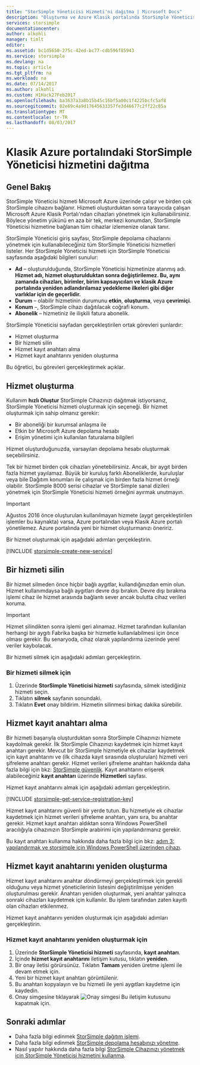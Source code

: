 ```yaml
---
title: "StorSimple Yöneticisi Hizmeti'ni dağıtma | Microsoft Docs"
description: "Oluşturma ve Azure Klasik portalında StorSimple Yöneticisi hizmetini silmek açıklar ve hizmet kayıt anahtarını yönetme açıklar."
services: storsimple
documentationcenter: 
author: alkohli
manager: timlt
editor: 
ms.assetid: bc1d5650-275c-42ed-bc77-cdb596f85943
ms.service: storsimple
ms.devlang: na
ms.topic: article
ms.tgt_pltfrm: na
ms.workload: na
ms.date: 07/14/2017
ms.author: alkohli
ms.custom: H1Hack27Feb2017
ms.openlocfilehash: ba3637a3a8b15b45c16bf5a00c1f4225bcfc5af8
ms.sourcegitcommit: 02e69c4a9d17645633357fe3d46677c2ff22c85a
ms.translationtype: MT
ms.contentlocale: tr-TR
ms.lasthandoff: 08/03/2017
---
```

# <a name="deploy-the-storsimple-manager-service-in-the-azure-classic-portal"></a>Klasik Azure portalındaki StorSimple Yöneticisi hizmetini dağıtma

## <a name="overview"></a>Genel Bakış
StorSimple Yöneticisi hizmeti Microsoft Azure üzerinde çalışır ve birden çok StorSimple cihazını bağlanır. Hizmeti oluşturduktan sonra tarayıcıda çalışan Microsoft Azure Klasik Portalı'ndan cihazları yönetmek için kullanabilirsiniz. Böylece yönetim yükünü en aza bir tek, merkezi konumdan, StorSimple Yöneticisi hizmetine bağlanan tüm cihazlar izlemenize olanak tanır.

StorSimple Yöneticisi giriş sayfası, StorSimple depolama cihazlarını yönetmek için kullanabileceğiniz tüm StorSimple Yöneticisi hizmetleri listeler. Her StorSimple Yöneticisi hizmeti için StorSimple Yöneticisi sayfasında aşağıdaki bilgileri sunulur:

* **Ad** – oluşturulduğunda, StorSimple Yöneticisi hizmetinize atanmış adı. **Hizmet adı, hizmet oluşturulduktan sonra değiştirilemez. Bu, aynı zamanda cihazları, birimler, birim kapsayıcıları ve klasik Azure portalında yeniden adlandırılamaz yedekleme ilkeleri gibi diğer varlıklar için de geçerlidir.**
* **Durum** – olabilir hizmetinin durumunu **etkin**, **oluşturma**, veya **çevrimiçi**.
* **Konum** –, StorSimple cihazı dağıtılacak coğrafi konum.
* **Abonelik** – hizmetiniz ile ilişkili fatura abonelik.

StorSimple Yöneticisi sayfadan gerçekleştirilen ortak görevleri şunlardır:

* Hizmet oluşturma
* Bir hizmeti silin
* Hizmet kayıt anahtarı alma
* Hizmet kayıt anahtarını yeniden oluşturma

Bu öğretici, bu görevleri gerçekleştirmek açıklar.

## <a name="create-a-service"></a>Hizmet oluşturma
Kullanım **hızlı Oluştur** StorSimple Cihazınızı dağıtmak istiyorsanız, StorSimple Yöneticisi hizmeti oluşturmak için seçeneği. Bir hizmet oluşturmak için sahip olmanız gerekir:

* Bir aboneliği bir kurumsal anlaşma ile
* Etkin bir Microsoft Azure depolama hesabı
* Erişim yönetimi için kullanılan faturalama bilgileri

Hizmet oluşturduğunuzda, varsayılan depolama hesabı oluşturmak seçebilirsiniz.

Tek bir hizmet birden çok cihazları yönetebilirsiniz. Ancak, bir aygıt birden fazla hizmet yayılamaz. Büyük bir kuruluş farklı Aboneliklerde, kuruluşlar veya bile Dağıtım konumları ile çalışmak için birden fazla hizmet örneği olabilir. StorSimple 8000 serisi cihazlar ve StorSimple sanal dizileri yönetmek için StorSimple Yöneticisi hizmeti örneğini ayırmak unutmayın.

> [!IMPORTANT] 
> Ağustos 2016 önce oluşturulan kullanılmayan hizmete (aygıt gerçekleştirilen işlemler bu kaynakta) varsa, Azure portalından veya Klasik Azure portalı yönetilemez. Azure portalında yeni bir hizmet oluşturmanızı öneririz.

Bir hizmet oluşturmak için aşağıdaki adımları gerçekleştirin.

[!INCLUDE [storsimple-create-new-service](../../includes/storsimple-create-new-service.md)]

## <a name="delete-a-service"></a>Bir hizmeti silin
Bir hizmet silmeden önce hiçbir bağlı aygıtlar, kullandığınızdan emin olun. Hizmet kullanımdaysa bağlı aygıtları devre dışı bırakın. Devre dışı bırakma işlemi cihaz ile hizmet arasında bağlantı sever ancak bulutta cihaz verileri koruma.

> [!IMPORTANT] 
> Hizmet silindikten sonra işlemi geri alınamaz. Hizmet tarafından kullanılan herhangi bir aygıtı Fabrika başka bir hizmetle kullanılabilmesi için önce olması gerekir. Bu senaryoda, cihaz olarak yapılandırma üzerinde yerel veriler kaybolacak.

Bir hizmeti silmek için aşağıdaki adımları gerçekleştirin.

### <a name="to-delete-a-service"></a>Bir hizmeti silmek için
1. Üzerinde **StorSimple Yöneticisi hizmeti** sayfasında, silmek istediğiniz hizmeti seçin.
2. Tıklatın **silmek** sayfanın sonundaki.
3. Tıklatın **Evet** onay bildirim. Hizmetin silinmesi birkaç dakika sürebilir.

## <a name="get-the-service-registration-key"></a>Hizmet kayıt anahtarı alma
Bir hizmeti başarıyla oluşturduktan sonra StorSimple Cihazınızı hizmete kaydolmak gerekir. İlk StorSimple Cihazınızı kaydetmek için hizmet kayıt anahtarı gerekir. Mevcut bir StorSimple hizmetiyle ek cihazlar kaydetmek için kayıt anahtarını ve (ilk cihazda kayıt sırasında oluşturulan) hizmeti veri şifreleme anahtarı gerekir. Hizmet verileri şifreleme anahtarı hakkında daha fazla bilgi için bkz: [StorSimple güvenlik](storsimple-security.md). Kayıt anahtarını erişerek alabileceğiniz **kayıt anahtarı** üzerinde **Hizmetleri** sayfası.

Hizmet kayıt anahtarını almak için aşağıdaki adımları gerçekleştirin.

[!INCLUDE [storsimple-get-service-registration-key](../../includes/storsimple-get-service-registration-key.md)]

Hizmet kayıt anahtarını güvenli bir yerde tutun. Bu hizmetiyle ek cihazlar kaydetmek için hizmet verileri şifreleme anahtarı, yanı sıra, bu anahtar gerekir. Hizmet kayıt anahtarı aldıktan sonra Windows PowerShell aracılığıyla cihazınızın StorSimple arabirimi için yapılandırmanız gerekir.

Bu kayıt anahtarı kullanma hakkında daha fazla bilgi için bkz: [adım 3: yapılandırmak ve storsimple için Windows PowerShell üzerinden cihazı](storsimple-deployment-walkthrough.md#step-3-configure-and-register-the-device-through-windows-powershell-for-storsimple).

## <a name="regenerate-the-service-registration-key"></a>Hizmet kayıt anahtarını yeniden oluşturma
Hizmet kayıt anahtarını anahtar döndürmeyi gerçekleştirmek için gerekli olduğunu veya hizmet yöneticilerinin listesini değiştirilmişse yeniden oluşturulması gerekir. Anahtarı yeniden oluşturmak, yeni anahtar yalnızca sonraki cihazları kaydetmek için kullanılır. Bu işlem tarafından zaten kayıtlı olan cihazları etkilenmez.

Hizmet kayıt anahtarını yeniden oluşturmak için aşağıdaki adımları gerçekleştirin.

### <a name="to-regenerate-the-service-registration-key"></a>Hizmet kayıt anahtarını yeniden oluşturmak için
1. Üzerinde **StorSimple Yöneticisi hizmeti** sayfasında, **kayıt anahtarı**.
2. İçinde **hizmet kayıt anahtarını** iletişim kutusu, tıklatın **yeniden**.
3. Bir onay iletisi görürsünüz. Tıklatın **Tamam** yeniden üretme işlemi ile devam etmek için.
4. Yeni bir hizmet kayıt anahtarı görüntülenir.
5. Bu anahtarı kopyalayın ve bu hizmeti ile yeni aygıtları kaydetme için kaydedin.
6. Onay simgesine tıklayarak ![Onay simgesi](./media/storsimple-manage-service/HCS_CheckIcon.png) Bu iletişim kutusunu kapatmak için.

## <a name="next-steps"></a>Sonraki adımlar
* Daha fazla bilgi edinmek [StorSimple dağıtım işlemi](storsimple-deployment-walkthrough-u2.md).
* Daha fazla bilgi edinmek [StorSimple depolama hesabınızı yönetme](storsimple-manage-storage-accounts.md).
* Nasıl yapılır hakkında daha fazla bilgi [StorSimple Cihazınızı yönetmek için StorSimple Yöneticisi hizmetini kullanma](storsimple-manager-service-administration.md).
